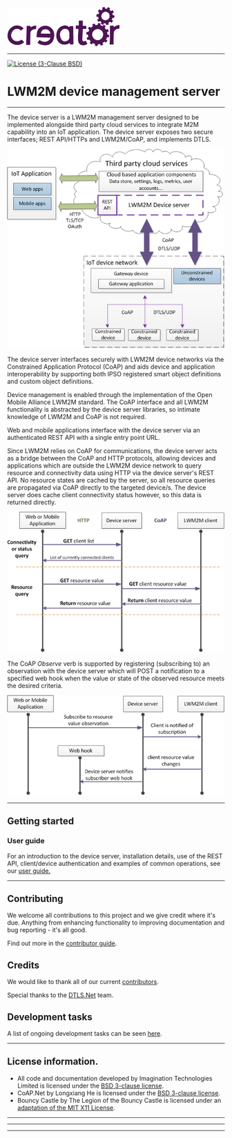 ![Imagination Technologies Limited logo](doc/images/img.png)

----

[![License (3-Clause BSD)](https://img.shields.io/badge/license-BSD%203--Clause-blue.svg?style=flat-square)](http://opensource.org/licenses/BSD-3-Clause)


# LWM2M device management server
----

The device server is a LWM2M management server designed to be implemented alongside third party cloud services to integrate M2M capability into an IoT application. The device server exposes two secure interfaces; REST API/HTTPs and LWM2M/CoAP, and implements DTLS.  

![](doc/images/Awa_LWM2M_device_server_positioning_150dpi.png)


The device server interfaces securely with LWM2M device networks via the Constrained Application Protocol (CoAP) and aids device and application interoperability by supporting both IPSO registered smart object definitions and custom object definitions.  

Device management is enabled through the implementation of the Open Mobile Alliance LWM2M standard. The CoAP interface and all LWM2M functionality is abstracted by the device server libraries, so intimate knowledge of LWM2M and CoAP is not required.  

Web and mobile applications interface with the device server via an authenticated REST API with a single entry point URL.

Since LWM2M relies on CoAP for communications, the device server acts as a bridge between the CoAP and HTTP protocols, allowing devices and applications which are outside the LWM2M device network to query resource and connectivity data using HTTP via the device server's REST API. No resource states are cached by the server, so all resource queries are propagated via CoAP directly to the targeted device/s. The device server does cache client connectivity status however, so this data is returned directly.  

![](doc/images/Device_server_process_descriptions_100dpi.png)


The CoAP *Observe* verb is supported by registering (subscribing to) an observation with the device server which will POST a notification to a specified web hook when the value or state of the observed resource meets the desired criteria.

![](doc/images/Device_server_process_descriptions_subscribe_100dpi.png)


----


##  Getting started

### User guide

For an introduction to the device server, installation details, use of the REST API, client/device authentication and examples of common operations, see our [user guide.](doc/userGuide.md) 

----

## Contributing

We welcome all contributions to this project and we give credit where it's due. Anything from enhancing functionality to improving documentation and bug reporting - it's all good. 

Find out more in the [contributor guide](CONTRIBUTING.md).

## Credits

We would like to thank all of our current [contributors](CONTRIBUTORS).  

Special thanks to the [DTLS.Net](https://github.com/CreatorDev/DTLS.Net) team.  

## Development tasks

A list of ongoing development tasks can be seen [here](doc/tasks.md).


----

## License information.

* All code and documentation developed by Imagination Technologies Limited is licensed under the [BSD 3-clause license](IMGLicense.md).  
* CoAP.Net by Longxiang He is licensed under the [BSD 3-clause license](https://github.com/smeshlink/CoAP.NET/blob/master/LICENSE).  
* Bouncy Castle by The Legion of the Bouncy Castle is licensed under an [adaptation of the MIT X11 License](https://bouncycastle.org/csharp/licence.html).

----


----
----
